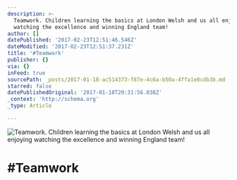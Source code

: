 ```yaml
---
description: >-
  Teamwork. Children learning the basics at London Welsh and us all enjoying
  watching the excellence and winning England team!
author: []
datePublished: '2017-02-23T12:51:46.546Z'
dateModified: '2017-02-23T12:51:37.231Z'
title: '#Teamwork'
publisher: {}
via: {}
inFeed: true
sourcePath: _posts/2017-01-18-ac514373-f87e-4c6a-b50a-4ffa1e0cdb3b.md
starred: false
datePublishedOriginal: '2017-01-18T20:31:56.038Z'
_context: 'http://schema.org'
_type: Article

---
```

![Teamwork. Children learning the basics at London Welsh and us all enjoying watching the excellence and winning England team!](https://the-grid-user-content.s3-us-west-2.amazonaws.com/c12b4d89-979b-4b58-ba51-e110e7602415.jpg)

# \#Teamwork